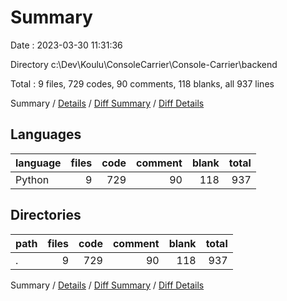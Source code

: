 # Summary

Date : 2023-03-30 11:31:36

Directory c:\\Dev\\Koulu\\ConsoleCarrier\\Console-Carrier\\backend

Total : 9 files,  729 codes, 90 comments, 118 blanks, all 937 lines

Summary / [Details](details.md) / [Diff Summary](diff.md) / [Diff Details](diff-details.md)

## Languages
| language | files | code | comment | blank | total |
| :--- | ---: | ---: | ---: | ---: | ---: |
| Python | 9 | 729 | 90 | 118 | 937 |

## Directories
| path | files | code | comment | blank | total |
| :--- | ---: | ---: | ---: | ---: | ---: |
| . | 9 | 729 | 90 | 118 | 937 |

Summary / [Details](details.md) / [Diff Summary](diff.md) / [Diff Details](diff-details.md)